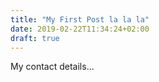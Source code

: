 ```yaml
---
title: "My First Post la la la"
date: 2019-02-22T11:34:24+02:00
draft: true
---
```


My contact details...
